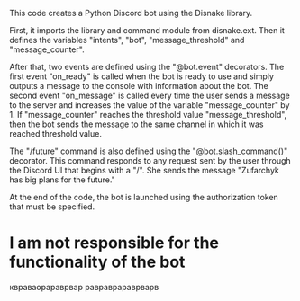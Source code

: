This code creates a Python Discord bot using the Disnake library.

First, it imports the library and command module from disnake.ext. Then it defines the variables "intents", "bot", "message_threshold" and "message_counter".

After that, two events are defined using the "@bot.event" decorators. The first event "on_ready" is called when the bot is ready to use and simply outputs a message to the console with information about the bot. The second event "on_message" is called every time the user sends a message to the server and increases the value of the variable "message_counter" by 1. If "message_counter" reaches the threshold value "message_threshold", then the bot sends the message to the same channel in which it was reached threshold value.

The "/future" command is also defined using the "@bot.slash_command()" decorator. This command responds to any request sent by the user through the Discord UI that begins with a "/". She sends the message "Zufarchyk has big plans for the future."

At the end of the code, the bot is launched using the authorization token that must be specified.

# I am not responsible for the functionality of the bot


квраваорараврвар
равраврараврварв
